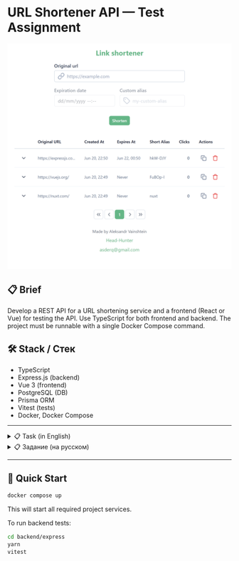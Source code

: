 # URL Shortener API — Test Assignment
![alt text](url-shortener.png)

## 📋 Brief

Develop a REST API for a URL shortening service and a frontend (React or Vue) for testing the API. Use TypeScript for both frontend and backend. The project must be runnable with a single Docker Compose command.

## 🛠️ Stack / Стек

- TypeScript
- Express.js (backend)
- Vue 3 (frontend)
- PostgreSQL (DB)
- Prisma ORM
- Vitest (tests)
- Docker, Docker Compose

---

<details>
<summary>📋 Task (in English)</summary>

### Goal

Develop a REST API for a URL shortening service and a frontend for testing the API. Use TypeScript for both frontend and backend. The project must be runnable with a single Docker Compose command.

#### Backend

**Required features:**
1. Create short link:
   - `POST /shorten` — accepts JSON with:
     - `originalUrl` (required)
     - `expiresAt` (optional)
     - `alias` (optional, max 20 chars)
   - Returns a unique shortened URL.
2. Redirect:
   - `GET /{shortUrl}` — redirects to the original URL. Returns 404 if not found.
3. Get link info:
   - `GET /info/{shortUrl}` — returns original URL, creation date, click count.
4. Delete short link:
   - `DELETE /delete/{shortUrl}` — deletes the short link.
5. Click analytics:
   - Store date and IP for each click.
   - `GET /analytics/{shortUrl}` — returns click count and last 5 IPs.
6. Tests (1-2):
   - Check unique alias creation.
   - Check redirection to original URL.

**Tech:** Express.js or NestJS, PostgreSQL/MySQL/MariaDB, ORM.

#### Frontend

- UI for creating, deleting, and viewing short links and their analytics.

</details>

<details>
<summary>📋 Задание (на русском)</summary>

### Цель

Разработать REST API для сервиса сокращения ссылок и фронтенд для тестирования API. Использовать TypeScript для фронта и бэка. Проект должен запускаться одной командой через Docker Compose.

#### Backend

**Обязательный функционал:**
1. Создание короткой ссылки:
   - `POST /shorten` — принимает JSON с:
     - `originalUrl` (обязательно)
     - `expiresAt` (опционально)
     - `alias` (опционально, до 20 символов)
   - Возвращает уникальный короткий URL.
2. Переадресация:
   - `GET /{shortUrl}` — редирект на оригинальный URL. 404, если не найдено.
3. Получение информации:
   - `GET /info/{shortUrl}` — оригинальный URL, дата создания, количество переходов.
4. Удаление ссылки:
   - `DELETE /delete/{shortUrl}` — удаляет короткую ссылку.
5. Статистика переходов:
   - Сохранять дату и IP каждого перехода.
   - `GET /analytics/{shortUrl}` — количество переходов и последние 5 IP.
6. Тесты (1-2):
   - Проверить создание уникального alias.
   - Проверить редирект на оригинальный URL.

**Технологии:** Express.js или NestJS, PostgreSQL/MySQL/MariaDB, ORM.

#### Frontend

- UI для создания, удаления и просмотра коротких ссылок и их статистики.

</details>

---

## 🚀 Quick Start

```sh
docker compose up
```

This will start all required project services.

To run backend tests:

```sh
cd backend/express
yarn
vitest
```


